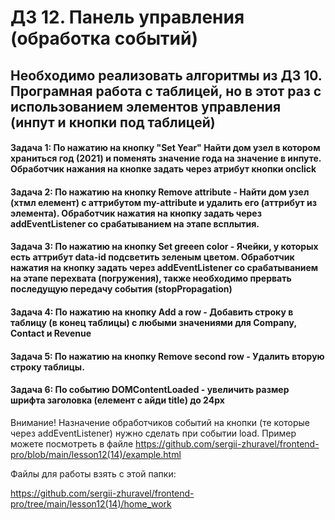 # ДЗ 12. Панель управления (обработка событий)

## Необходимо реализовать алгоритмы из ДЗ 10. Програмная работа с таблицей, но в этот раз с использованием элементов управления (инпут и кнопки под таблицей)

#### Задача 1: По нажатию на кнопку "Set Year" Найти дом узел в котором храниться год (2021) и поменять значение года на значение в инпуте. Обработчик нажания на кнопке задать через атрибут кнопки onclick

#### Задача 2: По нажатию на кнопку Remove attribute - Найти дом узел (хтмл елемент) с аттрибутом my-attribute и удалить его (аттрибут из элемента). Обработчик нажатия на кнопку задать через addEventListener со срабатыванием на этапе всплытия.

#### Задача 3: По нажатию на кнопку Set greeen color - Ячейки, у которых есть аттрибут data-id подсветить зеленым цветом. Обработчик нажатия на кнопку задать через addEventListener со срабатыванием на этапе перехвата (погружения), также необходимо прервать последущую передачу события (stopPropagation)

#### Задача 4: По нажатию на кнопку Add a row - Добавить строку в таблицу (в конец таблицы) с любыми значениями для Company, Contact и Revenue

#### Задача 5: По нажатию на кнопку Remove second row - Удалить вторую строку таблицы.

#### Задача 6: По событию DOMContentLoaded - увеличить размер шрифта заголовка (елемент с айди title) до 24px

Внимание! Назначение обработчиков событий на кнопки (те которые через addEventListener) нужно сделать при событии load. Пример можете посмотреть в файле https://github.com/sergii-zhuravel/frontend-pro/blob/main/lesson12(14)/example.html

Файлы для работы взять с этой папки:

https://github.com/sergii-zhuravel/frontend-pro/tree/main/lesson12(14)/home_work
